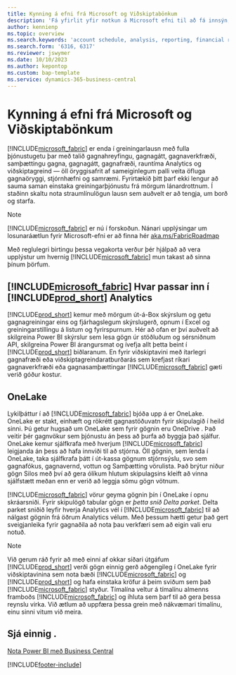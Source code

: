 ```yaml
---
title: Kynning á efni frá Microsoft og Viðskiptabönkum
description: 'Fá yfirlit yfir notkun á Microsoft efni til að fá innsýn, viðskiptagreind og afkastavísa úr aðalgögnum fyrirtækisins.'
author: kennienp
ms.topic: overview
ms.search.keywords: 'account schedule, analysis, reporting, financial report, business intelligence, KPI'
ms.search.form: '6316, 6317'
ms.reviewer: jswymer
ms.date: 10/10/2023
ms.author: kepontop
ms.custom: bap-template
ms.service: dynamics-365-business-central
---
```

# Kynning á efni frá Microsoft og Viðskiptabönkum

[!INCLUDE[microsoft_fabric](includes/microsoft_fabric.md)] er enda í greiningarlausn með fulla þjónustugetu þar með talið gagnahreyfingu, gagnagátt, gagnaverkfræði, samþættingu gagna, gagnagátt, gagnafræði, rauntíma Analytics og viðskiptagreind &mdash; öll öryggisafrit af sameiginlegum palli veita öfluga gagnaöryggi, stjórnhæfni og samræmi. Fyrirtækið þitt þarf ekki lengur að sauma saman einstaka greiningarþjónustu frá mörgum lánardrottnum. Í staðinn skaltu nota straumlínulögun lausn sem auðvelt er að tengja, um borð og starfa.

> [!NOTE]
> [!INCLUDE[microsoft_fabric](includes/microsoft_fabric.md)] er nú í forskoðun. Nánari upplýsingar um losunaráætlun fyrir Microsoft-efni er að finna hér [aka.ms/FabricRoadmap](https://aka.ms/FabricRoadmap)
> 
> Með reglulegri birtingu þessa vegakorta verður þér hjálpað að vera upplýstur um hvernig  [!INCLUDE[microsoft_fabric](includes/microsoft_fabric.md)]  mun takast að sinna þínum þörfum.

##  [!INCLUDE[microsoft_fabric](includes/microsoft_fabric.md)] Hvar passar inn í  [!INCLUDE[prod_short](includes/prod_short.md)]  Analytics

[!INCLUDE[prod_short](includes/prod_short.md)] kemur með mörgum út-á-Box skýrslum og getu gagnagreiningar eins og fjárhagslegum skýrslugerð, opnum í Excel og greiningarstillingu á listum og fyrirspurnum. Hér að ofan er því auðvelt að skilgreina  Power BI  skýrslur sem lesa gögn úr stöðluðum og sérsniðnum API, skilgreina  Power BI  árangursmat og ívefja allt þetta beint í  [!INCLUDE[prod_short](includes/prod_short.md)]  biðlaranum. En fyrir viðskiptavini með ítarlegri gagnafræði eða viðskiptagreindaratburðarás sem krefjast ríkari gagnaverkfræði eða gagnasamþættingar  [!INCLUDE[microsoft_fabric](includes/microsoft_fabric.md)]  gæti verið góður kostur. 

## OneLake

Lykilþáttur í að  [!INCLUDE[microsoft_fabric](includes/microsoft_fabric.md)]  bjóða upp á er OneLake. OneLake er stakt, einhæft og rökrétt gagnastöðuvatn fyrir skipulagið í heild sinni. Þú getur hugsað um OneLake sem fyrir gögnin eru OneDrive . Það veitir þér gagnvökur sem þjónustu án þess að þurfa að byggja það sjálfur. OneLake kemur sjálfkrafa með hverjum  [!INCLUDE[microsoft_fabric](includes/microsoft_fabric.md)]  leigjanda án þess að hafa innviði til að stjórna. Öll gögnin, sem lenda í OneLake, taka sjálfkrafa þátt í út-kassa gögnum stjórnsýslu, svo sem gagnafókus, gagnavernd, vottun og Samþætting vörulista. Það brýtur niður gögn Silos með því að gera ólíkum hlutum skipulagsins kleift að vinna sjálfstætt meðan enn er verið að leggja sömu gögn vötnum.

[!INCLUDE[microsoft_fabric](includes/microsoft_fabric.md)] vörur geyma gögnin þín í OneLake í opnu skráarsniði. Fyrir skipulögð tabular gögn er  *þetta snið Delta parket*. Delta parket sniðið leyfir hverja Analytics vél í  [!INCLUDE[microsoft_fabric](includes/microsoft_fabric.md)]  til að nálgast gögnin frá öðrum Analytics vélum. Með þessum hætti getur það gert sveigjanleika fyrir gagnaðila að nota þau verkfæri sem að eigin vali eru notuð.

> [!NOTE]
> Við gerum ráð fyrir að með einni af okkar síðari útgáfum  [!INCLUDE[prod_short](includes/prod_short.md)]  verði gögn einnig gerð aðgengileg í OneLake fyrir viðskiptavinina sem nota bæði  [!INCLUDE[microsoft_fabric](includes/microsoft_fabric.md)]  og  [!INCLUDE[prod_short](includes/prod_short.md)]  og hafa einstaka kröfur á þeim sviðum sem það  [!INCLUDE[microsoft_fabric](includes/microsoft_fabric.md)]  styður. Tímalína veltur á tímalínu almenns framboðs  [!INCLUDE[microsoft_fabric](includes/microsoft_fabric.md)]  og íhluta sem þarf til að gera þessa reynslu virka. Við ætlum að uppfæra þessa grein með nákvæmari tímalínu, einu sinni vitum við meira.

## Sjá einnig .
[Nota Power BI með Business Central](admin-powerbi.md)   

[!INCLUDE[footer-include](includes/footer-banner.md)]
